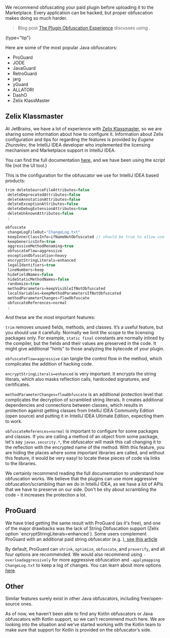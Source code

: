 [//]: # (title: Obfuscate the plugin)

We recommend obfuscating your paid plugin before uploading it to the Marketplace. Every application can be hacked, but proper obfuscation makes doing so much harder.

> Blog post [The Plugin Obfuscation Experience](https://blog.jetbrains.com/platform/2022/05/the-plugin-obfuscation-experience/) discusses using [](#proguard).
>
{type="tip"}

Here are some of the most popular Java obfuscators:

* ProGuard
* JODE
* JavaGuard
* RetroGuard
* jarg
* yGuard
* ALLATORI
* DashO
* Zelix KlassMaster


## Zelix Klassmaster

At JetBrains, we have a lot of experience with [Zelix Klassmaster](https://www.zelix.com/klassmaster/index.html), so we are sharing some information about how to configure it. Information about Zelix configuration and tips for regarding the features is provided by *Eugene Zhuravlev*, the IntelliJ IDEA developer who implemented the licensing mechanism and Marketplace support in IntelliJ IDEA.

You can find the full documentation [here](https://www.zelix.com/klassmaster/docs/index.html), and we have been using the script file (not the UI tool.)

This is the configuration for the obfuscator we use for IntelliJ IDEA based products:

```java
trim deleteSourceFileAttributes=false
 deleteDeprecatedAttributes=false
 deleteAnnotationAttributes=false
 deleteExceptionAttributes=false
 deleteDebugExtensionAttributes=true
 deleteUnknownAttributes=false
 ;

obfuscate
 changeLogFileOut="ChangeLog.txt"
 keepInnerClassInfo=ifNameNotObfuscated // should be true to allow use of OpenAPI inner classes
 keepGenericsInfo=true
 aggressiveMethodRenaming=true
 obfuscateFlow=aggressive
 exceptionObfuscation=heavy
 encryptStringLiterals=enhanced
 legalIdentifiers=true
 lineNumbers=keep
 hideFieldNames=false
 hideStaticMethodNames=false
 randomize=true
 methodParameters=keepVisibleIfNotObfuscated
 localVariables=keepMethodParametersIfNotObfuscated
 methodParameterChanges=flowObfuscate
 obfuscateReferences=normal
 ;
```

And these are the most important features:

`trim` removes unused fields, methods, and classes. It’s a useful feature, but you should use it carefully. Normally we limit the scope to the licensing packages only. For example, `static final` constants are normally inlined by the compiler, but the fields and their values are preserved in the code. It might give additional "hints" to those analyzing the bytecode of your plugin.

`obfuscateFlow=aggressive` can tangle the control flow in the method, which complicates the addition of hacking code.

`encryptStringLiterals=enhanced` is very important. It encrypts the string literals, which also masks reflection calls, hardcoded signatures, and certificates.

`methodParameterChanges=flowObfuscate` is an additional protection level that complicates the decryption of scrambled string literals. It creates additional dependencies and connections between classes, which results in protection against getting classes from IntelliJ IDEA Community Edition (open source) and putting it in IntelliJ IDEA Ultimate Edition, expecting them to work.

`obfuscateReferences=normal` is important to configure for some packages and classes. If you are calling a method of an object from some package, let's say `javax.security.*`, the obfuscator will mask this call changing it to the reflection with the encrypted name of the method. With this feature, you are hiding the places where some important libraries are called, and without this feature, it would be very easyl to locate these pieces of code via links to the libraries.

We certainly recommend reading the full documentation to understand how obfuscation works. We believe that the plugins can use more aggressive obfuscation/scrambling than we do in IntelliJ IDEA, as we have a lot of APIs that we have to preserve on our side. Don't be shy about scrambling the code – it increases the protection a lot.


## ProGuard

<p>We have tried getting the same result with ProGuard (as it's free), and one of the major drawbacks was the lack of String Obfuscation support (Zelix option `encryptStringLiterals=enhanced`). Some users complement ProGuard with an additional paid string obfuscator (e.g. <a href="https://jfxstore.com/stringer/"/>), see <a href="https://medium.com/@anujjindal7/android-string-literals-obfuscation-in-code-6700a85d5cd1">this article</a></p>

By default, ProGuard can `shrink`, `optimize`, `obfuscate`, and `preverify`, and all four options are recommended. We would also recommend using `-overloadaggressively` for more aggressive obfuscation and `-applymapping ChangeLog.txt` to keep a log of changes. You can learn about more options [here](https://www.guardsquare.com/en/products/proguard/manual/usage#obfuscationoptions).


## Other

Similar features surely exist in other Java obfuscators, including free/open-source ones.

As of now, we haven’t been able to find any Kotlin obfuscators or Java obfuscators with Kotlin support, so we can't recommend much here. We are looking into the situation and we’ve started working with the Kotlin team to make sure that support for Kotlin is provided on the obfuscator’s side.
